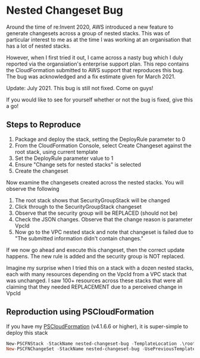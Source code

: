 # Nested Changeset Bug

Around the time of re:Invent 2020, AWS introduced a new feature to generate changesets across a group of nested stacks. This was of particular interest to me as at the time I was working at an organisation that has a lot of nested stacks.

However, when I first tried it out, I came across a nasty bug which I duly reported via the organsiation's enterprise support plan. This repo contains the CloudFormation submitted to AWS support that reproduces this bug. The bug was acknowledged and a fix estimate given for March 2021.

Update: July 2021. This bug is still not fixed. Come on guys!

If you would like to see for yourself whether or not the bug is fixed, give this a go!

## Steps to Reproduce

1. Package and deploy the stack, setting the DeployRule parameter to 0
1. From the CloudFormation Console, select Create Changeset against the root stack, using current template
1. Set the DeployRule parameter value to 1
1. Ensure "Change sets for nested stacks" is selected
1. Create the changeset

Now examine the changesets created across the nested stacks. You will observe the following

1. The root stack shows that SecurityGroupStack will be changed
1. Click through to the SecurityGroupStack changeset
1. Observe that the security group will be REPLACED (should not be)
1. Check the JSON changes. Observe that the change reason is parameter VpcId
1. Now go to the VPC nested stack and note that changeset is failed due to "The submitted information didn't contain changes."

If we now go ahead and execute this changeset, then the correct update happens. The new rule is added and the
security group is NOT replaced.

Imagine my surprise when I tried this on a stack with a dozen nested stacks, each with many resources depending on the VpcId
from a VPC stack that was unchanged. I saw 100+ resources across these stacks that were all claiming that they needed REPLACEMENT
due to a perceived change in VpcId

## Reproduction using PSCloudFormation

If you have my [PSCloudFormation](https://github.com/fireflycons/PSCloudFormation) (v4.1.6.6 or higher), it is super-simple to deploy this stack

```powershell
New-PSCFNStack -StackName nested-changeset-bug -TemplateLocation .\root-stack.yaml -DeployRule 0
New-PSCFNChangeSet -StackName nested-changeset-bug -UsePreviousTemplate -IncludeNestedStacks -ShowInBrowser -DeployRule 1
```
